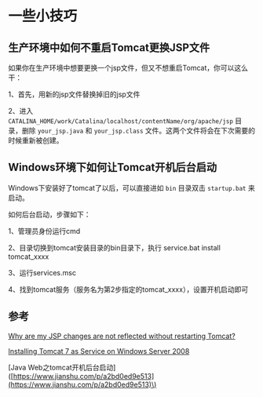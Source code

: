 # 一些小技巧

## 生产环境中如何不重启Tomcat更换JSP文件

如果你在生产环境中想要更换一个jsp文件，但又不想重启Tomcat，你可以这么干：

1、首先，用新的jsp文件替换掉旧的jsp文件

2、进入 `CATALINA_HOME/work/Catalina/localhost/contentName/org/apache/jsp` 目录，删除 `your_jsp.java` 和 `your_jsp.class` 文件。这两个文件将会在下次需要的时候重新被创建。

## Windows环境下如何让Tomcat开机后台启动

Windows下安装好了tomcat了以后，可以直接进如 `bin` 目录双击 `startup.bat` 来启动。

如何后台启动，步骤如下：

1、管理员身份运行cmd

2、目录切换到tomcat安装目录的bin目录下，执行 service.bat install tomcat\_xxxx

3、运行services.msc

4、找到tomcat服务（服务名为第2步指定的tomcat\_xxxx），设置开机启动即可







## 参考

[Why are my JSP changes are not reflected without restarting Tomcat?](https://stackoverflow.com/questions/2004676/why-are-my-jsp-changes-are-not-reflected-without-restarting-tomcat)

[Installing Tomcat 7 as Service on Windows Server 2008](https://stackoverflow.com/questions/5920051/installing-tomcat-7-as-service-on-windows-server-2008)

\[Java Web之tomcat开机后台启动\]\([https://www.jianshu.com/p/a2bd0ed9e513](https://www.jianshu.com/p/a2bd0ed9e513)\)



